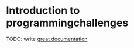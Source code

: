 # Introduction to programmingchallenges

TODO: write [great documentation](http://jacobian.org/writing/what-to-write/)

